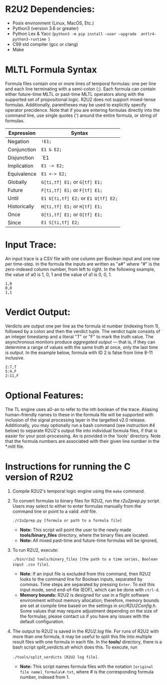 # R2U2 Dependencies:
- Posix environment (Linux, MacOS, Etc.)
- Python3 (version 3.6 or greater)
- Python Lex & Yacc (`python3 -m pip install —user —upgrade  antlr4-python3-runtime `)
- C99 std compiler (gcc or clang)
- Make


# MLTL Formula Syntax
Formula files contain one or more lines of temporal formulas: one per line and each line terminating with a semi-colon (;). Each formula can contain either future-time MLTL or past-time MLTL operators along with the supported set of propositional logic. R2U2 does not support mixed-tense formulas. Additionally, parentheses may be used to explicitly specify operator precidence. Note that if you are entering formulas directly into the command line, use single quotes (') around the entire formula, or string of formulas.

| **Expression** |               **Syntax**            |
|----------------|-------------------------------------|
| Negation       |                 `!E1;`              |
| Conjunction    |               `E1 & E2;`            |
| Disjunction    |               `E1 | E2;`            |
| Implication    |               `E1 -> E2;`           |
| Equivalence    |              `E1 <-> E2;`           |
| Globally       |    `G[ti,tf] E1;` or `G[tf] E1;`    |
| Future         |    `F[ti,tf] E1;` or `F[tf] E1;`    |
| Until          | `E1 U[ti,tf] E2;` or `E1 U[tf] E2;` |
| Historically   |    `H[ti,tf] E1;` or `H[tf] E1;`    |
| Once           |    `O[ti,tf] E1;` or `O[tf] E1;`    |
| Since          |             `E1 S[ti,tf] E2;`       |


# Input Trace:
An input trace is a CSV file with one column per Boolean input and one row per time-step. In the formula the inputs are written as "a#" where "#" is the zero-indexed column number, from left to right. In the following example, the value of a0 is 1, 0, 1 and the value of a1 is 0, 0, 1.
```
1,0
0,0
1,1
```


# Verdict Output:
Verdicts are output one per line as the formula id number (indexing from 1), followed by a colon and then the verdict tuple. The verdict tuple consists of an integer timestamp and a literal "T" or "F" to mark the truth value. The asynchronous monitors produce *aggregated output* — that is, if they can determine a range of values with the same truth at once, only the last time is output. In the example below, formula with ID 2 is false from time 8-11 inclusive.
```
2:7,T
5:4,F
2:11,F
```


# Optional Features:
The TL engine uses a0-an to refer to the nth boolean of the trace. Aliasing human-friendly names to these in the formula file will be supported with inclusion of the signal processing layer in the targetted v2.0 release. Additionally, you may optionally run a bash command (see instruction \#4 below) to separate R2U2's output file into individual formula files, if that is easier for your post-processing. An is provided in the 'tools' directory. Note that the formula numbers are associated with their given line number in the *.mltl file.


# Instructions for running the C version of R2U2
1. Compile R2U2's temporal logic engine using the `make` command.

2. To convert formulas to binary files for R2U2, run the *r2u2prep.py* script. Users may select to either to enter formulas manually from the command line or point to a valid *.mltl* file.

    `./r2u2prep.py [formula or path to a formula file]`
    - **Note:** This script will point the user to the newly made **tools/binary_files** directory, where the binary files are located.
    - **Note:** All mixed past-time and future-time formulas will be ignored,
3. To run R2U2, execute:

    `./bin/r2u2 tools/binary_files [the path to a time series, Boolean input .csv file]`.
    - **Note**: If an input file is excluded from this command, then R2U2 looks to the command line for Boolean inputs, separated by commas. Time steps are separated by pressing `Enter`. To exit this input mode, send end-of-file (EOF), which can be done with `ctrl-d`.
    - **Memory bounds:** R2U2 is designed for use in a flight software environment without memory allocation; therefore, memory bounds are set at compile time based on the settings in *src/R2U2Config.h*. Some values that may require adjustment depending on the size of the formulas; please contact us if you have any issues with the default configuration.

4. The output to R2U2 is saved in the *R2U2.log* file. For runs of R2U2 with more than one formula, it may be useful to split this file into multiple result files with one formula in each file. In the **tools/** directory, there is a bash script *split_verdicts.sh* which does this. To execute, run

    `./tools/split_verdicts [R2U2 log file]`.
    - **Note:** This script names formula files with the notation `[original file name]_formula\#.txt`, where \# is the corresponding formula number, indexed from 1.